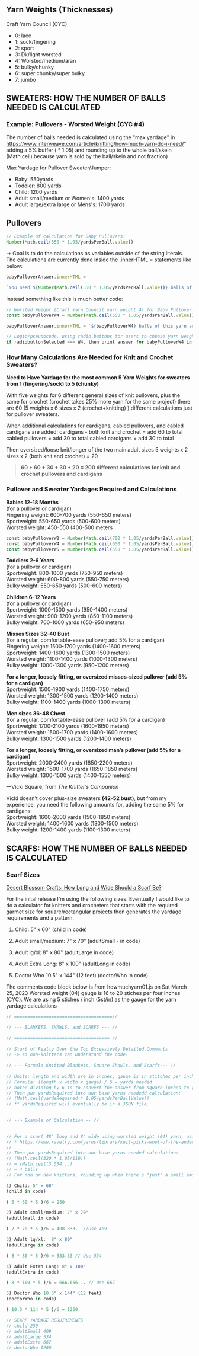 ## Yarn Weights (Thicknesses)

Craft Yarn Council (CYC)

- 0: lace
- 1: sock/fingering
- 2: sport
- 3: Dk/light worsted
- 4: Worsted/medium/aran
- 5: bulky/chunky
- 6: super chunky/super bulky
- 7: jumbo


## SWEATERS: HOW THE NUMBER OF BALLS NEEDED IS CALCULATED

### Example: Pullovers - Worsted Weight (CYC #4)

The number of balls needed is calculated using the "max yardage" in
https://www.interweave.com/article/knitting/how-much-yarn-do-i-need/"
adding a 5% buffer ( * 1.05) and rounding up to the whole ball/skein (Math.ceil)
because yarn is sold by the ball/skein and not fraction) 

Max Yardage for Pullover Sweater/Jumper:
- Baby: 550yards 
- Toddler: 800 yards
- Child: 1200 yards
- Adult small/medium or Women's: 1400 yards
- Adult large/extra large or Mens's: 1700 yards

## Pullovers

```js
// Example of calculation for Baby Pullovers:
Number(Math.ceil(550 * 1.05/yardsPerBall.value))
```

-> Goal is to do the calculations as variables outside of the string literals. 
The calculations are currently done inside the .innerHTML = statements like below:

```js
babyPulloverAnswer.innerHTML =

`You need ${Number(Math.ceil(550 * 1.05/yardsPerBall.value))} balls of this yarn for a baby pullover`
```

Instead something like this is much better code:
```js
// Worsted Weight (Craft Yarn Council yarn weight 4) for Baby Pullover:
const babyPulloverW4 = Number(Math.ceil(550 * 1.05/yardsPerBall.value))

babyPulloverAnswer.innerHTML = `${babyPulloverW4} balls of this yarn are needed for a baby pullover`

// Logic/pseudocode, using radio buttons for users to choose yarn weight would be:
if radiobuttonSelected === W4, then print answer for babyPulloverW4 in string literal for babyPulloverAnswer.innerHTML =
```

### How Many Calculations Are Needed for Knit and Crochet Sweaters?

**Need to Have Yardage for the most common 5 Yarn Weights for sweaters from 1 (fingering/sock) to 5 (chunky)**

With five weights for 6 different general sizes of knit pullovers, plus the same for crochet (crochet takes 25% more yarn for the same project) there are 60 (5 weights x 6 sizes x 2 (crochet+knitting) ) different calculations just for pullover sweaters.

When additional calculations for cardigans, cabled pullovers, and cabled cardigans are added:
cardigans - both knit and crochet = add 60 to total
cabled pullovers = add 30 to total
cabled cardigans = add 30 to total

Then oversized/loose knit/longer of the two main adult sizes
5 weights x 2 sizes x 2 (both knit and crochet) = 20

> **60 + 60 + 30 + 30 + 20 =
> 200 different calculations for knit and crochet pullovers and cardigans**

### Pullover and Sweater Yardages Required and Calculations

**Babies 12-18 Months**  
(for a pullover or cardigan)  
Fingering weight: 600-700 yards (550-650 meters)  
Sportweight: 550-650 yards (500-600 meters)  
Worsted weight: 450-550 (400-500 meters

```js
const babyPulloverW2 = Number(Math.ceil(700 * 1.05/yardsPerBall.value))
const babyPulloverW4 = Number(Math.ceil(650 * 1.05/yardsPerBall.value))
const babyPulloverW5 = Number(Math.ceil(550 * 1.05/yardsPerBall.value))
```

**Toddlers 2-6 Years**  
(for a pullover or cardigan)  
Sportweight: 800-1000 yards (750-950 meters)  
Worsted weight: 600-800 yards (550-750 meters)  
Bulky weight: 550-650 yards (500-600 meters)

**Children 6-12 Years**  
(for a pullover or cardigan)  
Sportweight: 1000-1500 yards (950-1400 meters)  
Worsted weight: 900-1200 yards (850-1100 meters)  
Bulky weight: 700-1000 yards (650-950 meters)

**Misses Sizes 32-40 Bust**  
(for a regular, comfortable-ease pullover; add 5% for a cardigan)  
Fingering weight: 1500-1700 yards (1400-1600 meters)  
Sportweight: 1400-1600 yards (1300-1500 meters)  
Worsted weight: 1100-1400 yards (1000-1300 meters)  
Bulky weight: 1000-1300 yards (950-1200 meters)

**For a longer, loosely fitting, or oversized misses-sized pullover (add 5% for a cardigan)**  
Sportweight: 1500-1900 yards (1400-1750 meters)  
Worsted weight: 1300-1500 yards (1200-1400 meters)  
Bulky weight: 1100-1400 yards (1000-1300 meters)

**Men sizes 36-48 Chest**  
(for a regular, comfortable-ease pullover (add 5% for a cardigan)  
Sportweight: 1700-2100 yards (1600-1950 meters)  
Worsted weight: 1500-1700 yards (1400-1600 meters)  
Bulky weight: 1300-1500 yards (1200-1400 meters)

**For a longer, loosely fitting, or oversized man’s pullover (add 5% for a cardigan)**  
Sportweight: 2000-2400 yards (1850-2200 meters)  
Worsted weight: 1500-1700 yards (1650-1850 meters)  
Bulky weight: 1300-1500 yards (1400-1550 meters)

—Vicki Square, from _The Knitter’s Companion_

Vicki doesn’t cover plus-size sweaters **(42-52 bust)**, but from my experience, you need the following amounts for, adding the same 5% for cardigans:  
Sportweight: 1600-2000 yards (1500-1850 meters)  
Worsted weight: 1400-1600 yards (1300-1500 meters)  
Bulky weight: 1200-1400 yards (1100-1300 meters)


## SCARFS: HOW THE NUMBER OF BALLS NEEDED IS CALCULATED

### Scarf Sizes

[Desert Blossom Crafts: How Long and Wide Should a Scarf Be?](https://desertblossomcrafts.com/scarf-length-and-width)

For the inital release I'm using the following sizes.
Eventually I would like to do a calculator for knitters and crocheters that starts with the required garmet size for square/rectangular projects then generates the yardage requirements and a pattern.

1) Child: 5" x 60"
(child in code)

2) Adult small/medium: 7" x 70"
(adultSmall - in code)

3) Adult lg/xl:  8" x 80"
(adultLarge in code)

4) Adult Extra Long: 8" x 100"
(adultLong in code)

5) Doctor Who 10.5" x 144" (12 feet)
(doctorWho in code)

The comments code block below is from howmuchyarn01.js on Sat March 25, 2023
Worsted weight (04) gauge is 16 to 20 stiches per four inches (CYC). We are using 5 stiches / inch (5st/in) as the gauge for the yarn yardage calculations

```js
// =====================================//

// --- BLANKETS, SHAWLS, and SCARFS --- //

// ==================================== //
  
// Start of Really Over the Top Excessively Detailed Comments
// -> so non-knitters can understand the code!
  
// --- Formula Knitted Blankets, Square Shawls, and Scarfs--- //
  
// Units: length and width are in inches, gauge is in stitches per inch
// Formula: (length x width x gauge) / 6 = yards needed
// note: dividing by 6 is to convert the answer from square inches to yards
// Then put yardsRequired into our base yarns neededd calculation:
// (Math.ceil(yardsRequired * 1.05/yardsPerBallValue))
// ** yardsRequired will eventually be in a JSON file.
  

// --> Example of Calculation -- //
  

// For a scarf 48" long and 8" wide using worsted weight (04) yarn, using Wool of the Andes superwash by Knit Picks* that has 110 yards per ball with the typical gauge for worsted of 5 stiches/inch. (48 X 8 x 5)/6 = 320 yards required (yardsRequired).
// * https://www.ravelry.com/yarns/library/knit-picks-wool-of-the-andes-superwash
//
// Then put yardsRequired into our base yarns needed calculation:
// (Math.ceil(320 * 1.05/110))
// = (Math.ceil(3.054...)
// = 4 balls
// For non or new knitters, rounding up when there's "just" a small amount (0.054) over 3 balls may seem excessive - but that last 5.45 yards is the difference between finishing the project and playing "yarn chicken" and/or not being able to finish. Left over yarn is always good. Not enough yarn isn't.
```

```js
1) Child: 5" x 60"
(child in code)

( 5 * 60 * 5 )/6 = 250

2) Adult small/medium: 7" x 70"
(adultSmall in code)

( 7 * 70 * 5 )/6 = 408.333.. //Use 409

3) Adult lg/xl:  8" x 80"
(adultLarge in code)

( 8 * 80 * 5 )/6 = 533.33 // Use 534

4) Adult Extra Long: 8" x 100"
(adultExtra in code)

( 8 * 100 * 5 )/6 = 666.666... // Use 667

5) Doctor Who 10.5" x 144" (12 feet)
(doctorWho in code)

( 10.5 * 114 * 5 )/6 = 1260

// SCARF YARDAGE REQUIREMENTS
// child 250
// adultSmall 409
// adultLarge 534
// adultExtra 667
// doctorWho 1260

```